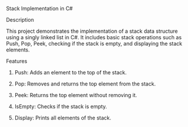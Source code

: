 Stack Implementation in C#

Description

This project demonstrates the implementation of a stack data structure using a singly linked list in C#. It includes basic stack operations such as Push, Pop, Peek, checking if the stack is empty, and displaying the stack elements.

Features

1. Push: Adds an element to the top of the stack.


2. Pop: Removes and returns the top element from the stack.


3. Peek: Returns the top element without removing it.


4. IsEmpty: Checks if the stack is empty.


5. Display: Prints all elements of the stack.
